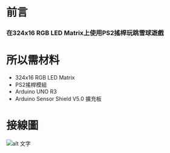 # 前言
### 在324x16 RGB LED Matrix上使用PS2搖桿玩跳雪球遊戲


# 所以需材料
* 324x16 RGB LED Matrix 
* PS2搖桿模組
* Arduino UNO R3
* Arduino Sensor Shield V5.0 擴充板


# 接線圖
![alt 文字](http://www.webfish.com.tw/github/LEDMatrixGame.jpg "Logo 接線圖 1")




